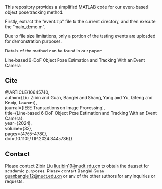 This repository provides a simplified MATLAB code for our event-based object pose tracking method.

Firstly, extract the "event.zip" file to the current directory, and then execute the "main_demo.m".

Due to file size limitations, only a portion of the testing events are uploaded for demonstration purposes.

Details of the method can be found in our paper:

Line-based 6-DoF Object Pose Estimation and Tracking With an Event Camera

## Cite

@ARTICLE{10645740,  
  author={Liu, Zibin and Guan, Banglei and Shang, Yang and Yu, Qifeng and Kneip, Laurent},  
  journal={IEEE Transactions on Image Processing},   
  title={Line-based 6-DoF Object Pose Estimation and Tracking With an Event Camera},  
  year={2024},  
  volume={33},  
  pages={4765-4780},  
  doi={10.1109/TIP.2024.3445736}}  


## Contact
Please contact Zibin Liu <liuzibin19@nudt.edu.cn> to obtain the dataset for academic purposes. 
Please contact Banglei Guan <guanbanglei12@nudt.edu.cn> or any of the other authors for any inquiries or requests.


